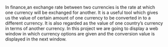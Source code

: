 In finance,an exchange rate between two currencies is the rate at which one currency will be exchanged for another.
It is a useful tool which gives us the value of certain amount of one currency to be converted in to a different currency.
It is also regarded as the value of one country’s currency in terms of another currency.
In this project we are going to display a web window in which currency options are given and the conversion value is displayed in the next window.

